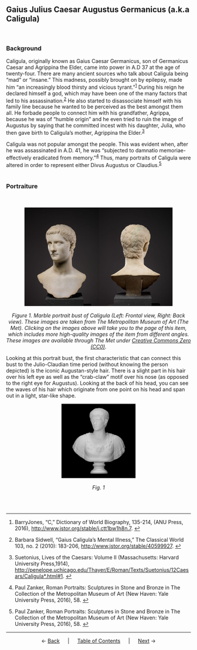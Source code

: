 ## Gaius Julius Caesar Augustus Germanicus (a.k.a Caligula)
<br>

### Background

Caligula, originally known as Gaius Caesar Germanicus, son of Germanicus Caesar and Agrippina the Elder, came into power in A.D 37 at the age of twenty-four. There are many ancient sources who talk about Caligula being “mad” or “insane.” This madness, possibly brought on by epilepsy, made him “an increasingly blood thirsty and vicious tyrant.”<sup><a id="fnref1" href="#fn1">1</a></sup> During his reign he declared himself a god, which may have been one of the many factors that led to his assassination.<sup><a id="fnref2" href="#fn2">2</a></sup> He also started to disassociate himself with his family line because he wanted to be perceived as the best amongst them all. He forbade people to connect him with his grandfather, Agrippa, because he was of “humble origin” and he even tried to ruin the image of Augustus by saying that he committed incest with his daughter, Julia, who then gave birth to Caligula’s mother, Agrippina the Elder.<sup><a id="fnref3" href="#fn3">3</a></sup>

Caligula was not popular amongst the people. This was evident when, after he was assassinated in A.D. 41, he was “subjected to damnatio memoriae-effectively eradicated from memory.”<sup><a id="fnref4" href="#fn4">4</a></sup> Thus, many portraits of Caligula were altered in order to represent either Divus Augustus or Claudius.<sup><a id="fnref5" href="#fn5">5</a></sup>
<br>
<br>

### Portraiture
<br>
<p align="center"><a href="https://www.metmuseum.org/art/collection/search/248851"><img src="Images/caligula-front-view-met.jpg" alt="Marble portrait bust of the emperor Gaius, known as Caligula, Marble, Roman, 3/4 view (front)" width="40%"/></a><a href="https://www.metmuseum.org/art/collection/search/248851"><img src="Images/caligula-back-view-met.jpg" alt="Marble portrait bust of the emperor Gaius, known as Caligula, Marble, Roman, 3/4 view (back)" width="40%"/></a></p>

<p align="center"><i>Figure 1. Marble portrait bust of Caligula (Left: Frontal view, Right: Back view). These images are taken from The Metropolitan Museum of Art (The Met). Clicking on the images above will take you to the page of this item, which includes more high-quality images of the item from different angles. These images are available through The Met under <a href="https://creativecommons.org/share-your-work/public-domain/cc0/">Creative Commons Zero (CC0)</a>.</i></p>

Looking at this portrait bust, the first characteristic that can connect this bust to the Julio-Claudian time period (without knowing the person depicted) is the iconic Augustan-style hair. There is a slight part in his hair over his left eye as well as the “crab-claw” motif over his nose (as opposed to the right eye for Augustus). Looking at the back of his head, you can see the waves of his hair which originate from one point on his head and span out in a light, star-like shape.

<p align="center"><a href="https://www.myminifactory.com/object/3d-print-caligula-44374"><img src="Images/caligula-liverpool-stw.jpg" alt="Caligula Bust image" width="40%"/></a></p>

<p align="center"><i>Fig. 1</i></p>
<br>
<br>

---
1. <a id="fn1"></a>BarryJones, “C,” Dictionary of World Biography, 135-214, (ANU Press, 2016), http://www.jstor.org/stable/j.ctt1bw1h8n.7. <a href="#fnref1">↩</a>

2. <a id="fn2"></a>Barbara Sidwell, “Gaius Caligula’s Mental Illness,” The Classical World 103, no. 2 (2010): 183-206, http://www.jstor.org/stable/40599927. <a href="#fnref2">↩</a>

3. <a id="fn3"></a>Suetonius, Lives of the Caesars: Volume II (Massachusetts: Harvard University Press,1914), http://penelope.uchicago.edu/Thayer/E/Roman/Texts/Suetonius/12Caesars/Caligula*.html#1. <a href="#fnref3">↩</a>

4. <a id="fn4"></a>Paul Zanker, Roman Portraits: Sculptures in Stone and Bronze in The Collection of the Metropolitan Museum of Art (New Haven: Yale University Press, 2016), 58. <a href="#fnref4">↩</a>

5. <a id="fn5"></a>Paul Zanker, Roman Portraits: Sculptures in Stone and Bronze in The Collection of the Metropolitan Museum of Art (New Haven: Yale University Press, 2016), 58. <a href="#fnref5">↩</a>
---
<p align="center">
← <a href="tiberius.md">Back</a> &emsp; | &emsp; <a href="readme.md">Table of Contents</a> &emsp; | &emsp; <a href="claudius.md">Next</a> →
</p>